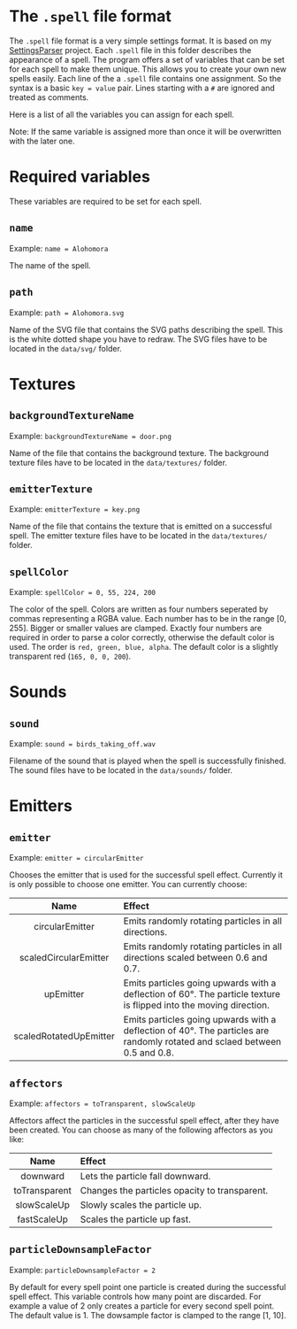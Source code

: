 The `.spell` file format
======================

The `.spell` file format is a very simple settings format.
It is based on my [SettingsParser](https://github.com/Foaly/SettingsParser) project.
Each `.spell` file in this folder describes the appearance of a spell.
The program offers a set of variables that can be set for each spell to make them unique.
This allows you to create your own new spells easily.
Each line of the a `.spell` file contains one assignment.
So the syntax is a basic `key = value` pair.
Lines starting with a `#` are ignored and treated as comments.


Here is a list of all the variables you can assign for each spell.

Note: If the same variable is assigned more than once it will be overwritten with the later one.



Required variables
==================

These variables are required to be set for each spell.

`name`
------

Example: `name = Alohomora`

The name of the spell.


`path`
------

Example: `path = Alohomora.svg`

Name of the SVG file that contains the SVG paths describing the spell.
This is the white dotted shape you have to redraw.
The SVG files have to be located in the `data/svg/` folder.



Textures
========

`backgroundTextureName`
-----------------------

Example: `backgroundTextureName = door.png`

Name of the file that contains the background texture.
The background texture files have to be located in the `data/textures/` folder.


`emitterTexture`
----------------

Example: `emitterTexture = key.png`

Name of the file that contains the texture that is emitted on a successful spell.
The emitter texture files have to be located in the `data/textures/` folder.


`spellColor`
------------

Example: `spellColor = 0, 55, 224, 200`

The color of the spell.
Colors are written as four numbers seperated by commas representing a RGBA value.
Each number has to be in the range [0, 255].
Bigger or smaller values are clamped.
Exactly four numbers are required in order to parse a color correctly, otherwise the default color is used.
The order is `red, green, blue, alpha`.
The default color is a slightly transparent red (`165, 0, 0, 200`).



Sounds
======

`sound`
-------

Example: `sound = birds_taking_off.wav`

Filename of the sound that is played when the spell is successfully finished.
The sound files have to be located in the `data/sounds/` folder.



Emitters
========

`emitter`
---------

Example: `emitter = circularEmitter`

Chooses the emitter that is used for the successful spell effect.
Currently it is only possible to choose one emitter.
You can currently choose:

|          Name          | Effect                                                                                                                     |
|:----------------------:|:---------------------------------------------------------------------------------------------------------------------------|
|    circularEmitter     | Emits randomly rotating particles in all directions.                                                                       |
| scaledCircularEmitter  | Emits randomly rotating particles in all directions scaled between 0.6 and 0.7.                                            |
|       upEmitter        | Emits particles going upwards with a deflection of 60°. The particle texture is flipped into the moving direction.         |
| scaledRotatedUpEmitter | Emits particles going upwards with a deflection of 40°. The particles are randomly rotated and sclaed between 0.5 and 0.8. |


`affectors`
-----------

Example: `affectors = toTransparent, slowScaleUp`

Affectors affect the particles in the successful spell effect, after they have been created.
You can choose as many of the following affectors as you like:

|     Name      | Effect                                        |
|:-------------:|:----------------------------------------------|
|   downward    | Lets the particle fall downward.              |
| toTransparent | Changes the particles opacity to transparent. |
|  slowScaleUp  | Slowly scales the particle up.                |
|  fastScaleUp  | Scales the particle up fast.                  |


`particleDownsampleFactor`
--------------------------

Example: `particleDownsampleFactor = 2`

By default for every spell point one particle is created during the successful spell effect.
This variable controls how many point are discarded.
For example a value of 2 only creates a particle for every second spell point.
The default value is 1.
The dowsample factor is clamped to the range [1, 10].
